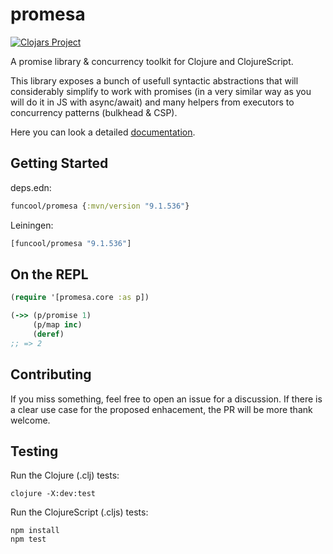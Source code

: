 # promesa #

[![Clojars Project](http://clojars.org/funcool/promesa/latest-version.svg)](http://clojars.org/funcool/promesa)

A promise library & concurrency toolkit for Clojure and ClojureScript.

This library exposes a bunch of usefull syntactic abstractions that will considerably simplify to
work with promises (in a very similar way as you will do it in JS with async/await) and many helpers
from executors to concurrency patterns (bulkhead & CSP).

Here you can look a detailed [documentation][1].


## Getting Started

deps.edn:

```clojure
funcool/promesa {:mvn/version "9.1.536"}
```

Leiningen:

```clojure
[funcool/promesa "9.1.536"]
```

## On the REPL

```clojure
(require '[promesa.core :as p])

(->> (p/promise 1)
     (p/map inc)
     (deref)
;; => 2
```

## Contributing

If you miss something, feel free to open an issue for a discussion. If
there is a clear use case for the proposed enhacement, the PR will be
more thank welcome.

## Testing

Run the Clojure (.clj) tests:

``` shell
clojure -X:dev:test
```

Run the ClojureScript (.cljs) tests:

``` shell
npm install
npm test
```

[1]: https://funcool.github.io/promesa/latest/
